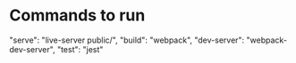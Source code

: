 # Commands to run

"serve": "live-server public/",
"build": "webpack",
"dev-server": "webpack-dev-server",
"test": "jest"